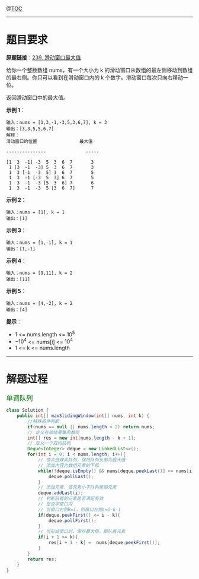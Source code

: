 @[TOC](目录😶)

***

# 题目要求

**原题链接**：[239. 滑动窗口最大值](https://leetcode-cn.com/problems/sliding-window-maximum/)

给你一个整数数组 nums，有一个大小为 k 的滑动窗口从数组的最左侧移动到数组的最右侧。你只可以看到在滑动窗口内的 k 个数字。滑动窗口每次只向右移动一位。

返回滑动窗口中的最大值。

**示例 1**：

```
输入：nums = [1,3,-1,-3,5,3,6,7], k = 3
输出：[3,3,5,5,6,7]
解释：
滑动窗口的位置                最大值

---------------               -----

[1  3  -1] -3  5  3  6  7       3
 1 [3  -1  -3] 5  3  6  7       3
 1  3 [-1  -3  5] 3  6  7       5
 1  3  -1 [-3  5  3] 6  7       5
 1  3  -1  -3 [5  3  6] 7       6
 1  3  -1  -3  5 [3  6  7]      7
```

**示例 2**：

```
输入：nums = [1], k = 1
输出：[1]
```


**示例 3**：

```
输入：nums = [1,-1], k = 1
输出：[1,-1]
```


**示例 4**：

```
输入：nums = [9,11], k = 2
输出：[11]
```


**示例 5**：

```
输入：nums = [4,-2], k = 2
输出：[4]
```

**提示**：

- 1 <= nums.length <= $10^5$
- $-10^4$ <= nums[i] <= $10^4$
- 1 <= k <= nums.length

***

# 解题过程

<font color=green size=4>单调队列</font>

```java
class Solution {
    public int[] maxSlidingWindow(int[] nums, int k) {
        //特殊条件判断
        if(nums == null || nums.length < 2) return nums;
        // 定义存放结果集的数组
        int[] res = new int[nums.length - k + 1];
        // 定义一个双向队列
        Deque<Integer> deque = new LinkedList<>();
        for(int i = 0; i < nums.length; i++){
            // 依次进双向队列，保持队列头部为最大值
            // 添加内容为数组元素的下标
            while(!deque.isEmpty() && nums[deque.peekLast()] <= nums[i]){
                deque.pollLast();
            }
            // 添加元素，该元素小于队列尾部元素
            deque.addLast(i);
            // 判断队首的元素是否满足有效
            // 是否字窗口内
            // 当窗口右侧R=i，则窗口左侧L=i-k-1
            if(deque.peekFirst() <= i - k){
                deque.pollFirst();
            }
            // 当形成窗口时，保存最大值，即队首元素
            if(i + 1 >= k){
                res[i + 1 - k] =  nums[deque.peekFirst()];
            }
        }
        return res;
    }
}
```

